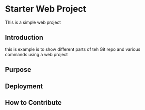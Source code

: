 # Starter Web Project

This is a simple web project

## Introduction

this is example is to show different parts of teh Git repo and various commands using a web project

## Purpose

## Deployment

## How to Contribute

